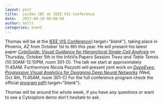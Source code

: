 ```yaml
---
layout: post
title:  Leiden CBC at IEEE VIS Conference
date:   2017-09-19 00:00:00
author: hollt
categories: event
---
```

Thomas will be at the [IEEE VIS Conference](https://www.ieeevis.org){:target="_blank_"}, taking place in Phoenix, AZ from October 1st to 6th this year. He will present his latest paper [_CyteGuide: Visual Guidance for Hierarchical Single-Cell Analysis_](/publications/2017_vis_cyteguide/) on Thursday, October 5th in the InfoVis Papers Session _Trees and Table Tennis_ (10:30AM-12:10PM, room 301-D). The talk we start at approximately 11:45AM. Furthermore Nicola Pezzotti will present joint work on [_DeepEyes: Progressive Visual Analytics for Designing Deep Neural Networks_](/publications/2017_vis_deepeyes/) (Wed, Oct 4th, 11:45AM, room 301-C)
For the full conference program check the official [program pdf](http://ieeevis.org/attachments/vis17-program-final.pdf){:target="_blank_"}.

Thomas will be around the whole week, if you have any questions or want to see a Cytosplore demo don't hesitate to ask.
